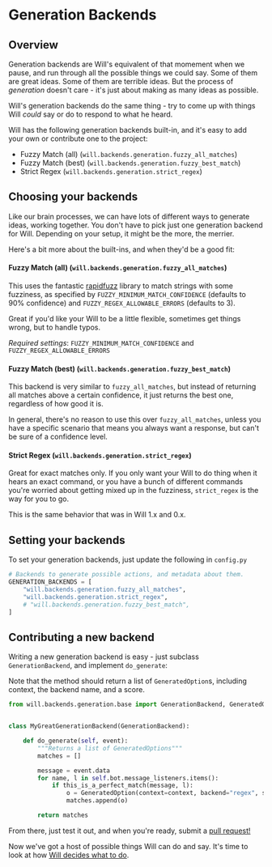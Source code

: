 # Generation Backends

## Overview
Generation backends are Will's equivalent of that momement when we pause, and run through all the possible things we could say.  Some of them are great ideas.  Some of them are terrible ideas.  But the process of _generation_ doesn't care - it's just about making as many ideas as possible.

Will's generation backends do the same thing - try to come up with things Will *could* say or do to respond to what he heard.

Will has the following generation backends built-in, and it's easy to add your own or contribute one to the project:

- Fuzzy Match (all) (`will.backends.generation.fuzzy_all_matches`)
- Fuzzy Match (best) (`will.backends.generation.fuzzy_best_match`)
- Strict Regex (`will.backends.generation.strict_regex`)


## Choosing your backends

Like our brain processes, we can have lots of different ways to generate ideas, working together.  You don't have to pick just one generation backend for Will.  Depending on your setup, it might be the more, the merrier.

Here's a bit more about the built-ins, and when they'd be a good fit:

#### Fuzzy Match (all) (`will.backends.generation.fuzzy_all_matches`)

This uses the fantastic [rapidfuzz](https://github.com/rhasspy/rapidfuzz) library to match strings with some fuzziness, as specified by `FUZZY_MINIMUM_MATCH_CONFIDENCE` (defaults to 90% confidence) and `FUZZY_REGEX_ALLOWABLE_ERRORS` (defaults to 3).

Great if you'd like your Will to be a little flexible, sometimes get things wrong, but to handle typos.

*Required settings*: `FUZZY_MINIMUM_MATCH_CONFIDENCE` and `FUZZY_REGEX_ALLOWABLE_ERRORS`

#### Fuzzy Match (best) (`will.backends.generation.fuzzy_best_match`)

This backend is very similar to `fuzzy_all_matches`, but instead of returning all matches above a certain confidence, it just returns the best one, regardless of how good it is.

In general, there's no reason to use this over `fuzzy_all_matches`, unless you have a specific scenario that means you always want a response, but can't be sure of a confidence level.

#### Strict Regex (`will.backends.generation.strict_regex`)

Great for exact matches only.  If you only want your Will to do thing when it hears an exact command, or you have a bunch of different commands you're worried about getting mixed up in the fuzziness, `strict_regex` is the way for you to go.

This is the same behavior that was in Will 1.x and 0.x.

## Setting your backends

To set your generation backends, just update the following in `config.py`

```python
# Backends to generate possible actions, and metadata about them.
GENERATION_BACKENDS = [
    "will.backends.generation.fuzzy_all_matches",
    "will.backends.generation.strict_regex",
    # "will.backends.generation.fuzzy_best_match",
]
```


## Contributing a new backend

Writing a new generation backend is easy - just subclass `GenerationBackend`, and implement `do_generate`:

Note that the method should return a list of `GeneratedOption`s, including context, the backend name, and a score.


```python
from will.backends.generation.base import GenerationBackend, GeneratedOption


class MyGreatGenerationBackend(GenerationBackend):

    def do_generate(self, event):
        """Returns a list of GeneratedOptions"""
        matches = []

        message = event.data
        for name, l in self.bot.message_listeners.items():
            if this_is_a_perfect_match(message, l):
                o = GeneratedOption(context=context, backend="regex", score=100)
                matches.append(o)

        return matches

```

From there, just test it out, and when you're ready, submit a [pull request!](https://github.com/skoczen/will/pulls)

Now we've got a host of possible things Will can do and say.  It's time to look at how [Will decides what to do](/backends/execution).